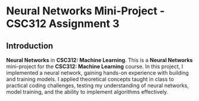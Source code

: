 # Neural Networks Mini-Project - CSC312 Assignment 3

## Introduction
**Neural Networks** in **CSC312: Machine Learning**. This is a **Neural Networks** mini-project for the **CSC312: Machine Learning** course. In this project, I implemented a neural network, gaining hands-on experience with building and training models. I applied theoretical concepts taught in class to practical coding challenges, testing my understanding of neural networks, model training, and the ability to implement algorithms effectively.
